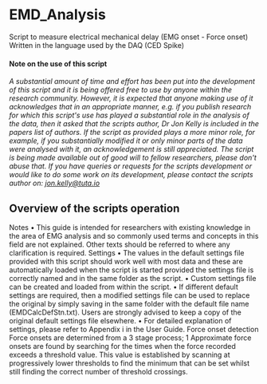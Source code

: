 <h1>EMD_Analysis</h1>
Script to measure electrical mechanical delay (EMG onset - Force onset)
Written in the language used by the DAQ (CED Spike)

<h4>Note on the use of this script</h4>
<i>A substantial amount of time and effort has been put into the development of this script and it is being offered free to use by anyone within the research community. However, it is expected that anyone making use of it acknowledges that in an appropriate manner, e.g. if you publish research for which this script's use has played a substantial role in the analysis of the data, then it asked that the scripts author, Dr Jon Kelly is included in the papers list of authors. If the script as provided plays a more minor role, for example, if you substantially modified it or only minor parts of the data were analysed with it, an acknowledgement is still appreciated.
The script is being made available out of good will to fellow researchers, please don't abuse that.
If you have queries or requests for the scripts development or would like to do some work on its development, please contact the scripts author on: <a href=mailto:jon.kelly@tuta.io>jon.kelly@tuta.io</a></i>
     
<h2>Overview of the scripts operation</h2>
Notes
    • This guide is intended for researchers with existing knowledge in the area of EMG analysis and so commonly used terms and concepts in this field are not explained. Other texts should be referred to where any clarification is required.
Settings
    • The values in the default settings file provided with this script should work well with most data and these are automatically loaded when the script is started provided the settings file is correctly named and in the same folder as the script. 
    • Custom settings file can be created and loaded from within the script. 
    • If different default settings are required, then a modified settings file can be used to replace the original by simply saving in the same folder with the default file name (EMDCalcDefStn.txt). Users are strongly advised to keep a copy of the original default settings file elsewhere.
    • For detailed explanation of settings, please refer to Appendix i in the User Guide.
Force onset detection
Force onsets are determined from a 3 stage process;
     1  Approximate force onsets are found by searching for the times when the force recorded exceeds a threshold value. This value is established by scanning at progressively lower thresholds to find the minimum that can be set whilst still finding the correct number of threshold crossings.
     
    
